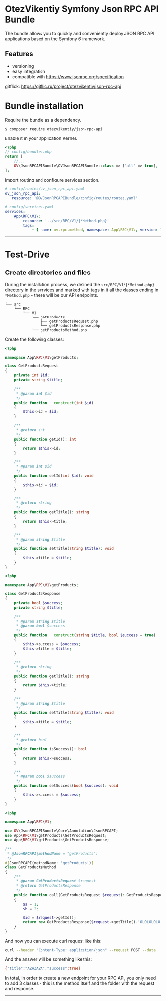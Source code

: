 # OtezVikentiy Symfony Json RPC API Bundle

The bundle allows you to quickly and conveniently deploy JSON RPC API applications based on the Symfony 6 framework.

## Features
- versioning
- easy integration
- compatible with https://www.jsonrpc.org/specification

gitflick: https://gitflic.ru/project/otezvikentiy/json-rpc-api

# Bundle installation

Require the bundle as a dependency.

```bash
$ composer require otezvikentiy/json-rpc-api
```

Enable it in your application Kernel.

```php
<?php
// config/bundles.php
return [
    //...
    OV\JsonRPCAPIBundle\OVJsonRPCAPIBundle::class => ['all' => true],
];
```

Import routing and configure services section.

```yaml
# config/routes/ov_json_rpc_api.yaml
ov_json_rpc_api:
   resource: '@OVJsonRPCAPIBundle/config/routes/routes.yaml'
```

```yaml
# config/services.yaml
services:
    App\RPC\V1\:
        resource: '../src/RPC/V1/{*Method.php}'
        tags:
            - { name: ov.rpc.method, namespace: App\RPC\V1\, version: 1 }
```

---

# Test-Drive

## Create directories and files

During the installation process, we defined the `src/RPC/V1/{*Method.php}` directory in the services and marked with
tags in it all the classes ending in `*Method.php` - these will be our API endpoints.

```
└── src
    └── RPC
        └── V1
            └── getProducts
                ├── getProductsRequest.php
                └── getProductsResponse.php
            └── getProductsMethod.php
```

Create the following classes:

```php
<?php

namespace App\RPC\V1\getProducts;

class GetProductsRequest
{
    private int $id;
    private string $title;

    /**
     * @param int $id
     */
    public function __construct(int $id)
    {
        $this->id = $id;
    }

    /**
     * @return int
     */
    public function getId(): int
    {
        return $this->id;
    }

    /**
     * @param int $id
     */
    public function setId(int $id): void
    {
        $this->id = $id;
    }

    /**
     * @return string
     */
    public function getTitle(): string
    {
        return $this->title;
    }

    /**
     * @param string $title
     */
    public function setTitle(string $title): void
    {
        $this->title = $title;
    }
}
```
```php
<?php

namespace App\RPC\V1\getProducts;

class GetProductsResponse
{
    private bool $success;
    private string $title;

    /**
     * @param string $title
     * @param bool $success
     */
    public function __construct(string $title, bool $success = true)
    {
        $this->success = $success;
        $this->title = $title;
    }

    /**
     * @return string
     */
    public function getTitle(): string
    {
        return $this->title;
    }

    /**
     * @param string $title
     */
    public function setTitle(string $title): void
    {
        $this->title = $title;
    }

    /**
     * @return bool
     */
    public function isSuccess(): bool
    {
        return $this->success;
    }

    /**
     * @param bool $success
     */
    public function setSuccess(bool $success): void
    {
        $this->success = $success;
    }
}
```
```php
<?php

namespace App\RPC\V1;

use OV\JsonRPCAPIBundle\Core\Annotation\JsonRPCAPI;
use App\RPC\V1\getProducts\GetProductsRequest;
use App\RPC\V1\getProducts\GetProductsResponse;

/**
 * @JsonRPCAPI(methodName = "getProducts")
 */
#[JsonRPCAPI(methodName: 'getProducts')]
class GetProductsMethod
{
    /**
     * @param GetProductsRequest $request
     * @return GetProductsResponse
     */
    public function call(GetProductsRequest $request): GetProductsResponse
    {
        $a = 1;
        $b = 2;

        $id = $request->getId();
        return new GetProductsResponse($request->getTitle().'OLOLOLOLO');
    }
}
```
And now you can execute curl request like this:

```bash
curl --header "Content-Type: application/json" --request POST --data '{"jsonrpc": "2.0","method": "getProducts","params": {"title": "AZAZAZA"},"id": 1}' http://localhost/api/v1
```
And the answer will be something like this:

```bash
{"title":"AZAZAZA","success":true}
```
In total, in order to create a new endpoint for your RPC API, you only need to add 3 classes - this is the method itself and the folder with the request and response.


---